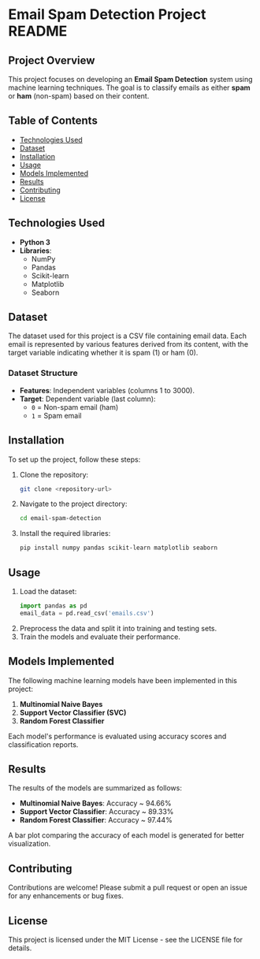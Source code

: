 # Email Spam Detection Project README

## Project Overview
This project focuses on developing an **Email Spam Detection** system using machine learning techniques. The goal is to classify emails as either **spam** or **ham** (non-spam) based on their content.

## Table of Contents
- [Technologies Used](#technologies-used)
- [Dataset](#dataset)
- [Installation](#installation)
- [Usage](#usage)
- [Models Implemented](#models-implemented)
- [Results](#results)
- [Contributing](#contributing)
- [License](#license)

## Technologies Used
- **Python 3**
- **Libraries**: 
  - NumPy
  - Pandas
  - Scikit-learn
  - Matplotlib
  - Seaborn

## Dataset
The dataset used for this project is a CSV file containing email data. Each email is represented by various features derived from its content, with the target variable indicating whether it is spam (1) or ham (0).

### Dataset Structure
- **Features**: Independent variables (columns 1 to 3000).
- **Target**: Dependent variable (last column):
  - `0` = Non-spam email (ham)
  - `1` = Spam email

## Installation
To set up the project, follow these steps:
1. Clone the repository:
   ```bash
   git clone <repository-url>
   ```
2. Navigate to the project directory:
   ```bash
   cd email-spam-detection
   ```
3. Install the required libraries:
   ```bash
   pip install numpy pandas scikit-learn matplotlib seaborn
   ```

## Usage
1. Load the dataset:
   ```python
   import pandas as pd
   email_data = pd.read_csv('emails.csv')
   ```
2. Preprocess the data and split it into training and testing sets.
3. Train the models and evaluate their performance.

## Models Implemented
The following machine learning models have been implemented in this project:
1. **Multinomial Naive Bayes**
2. **Support Vector Classifier (SVC)**
3. **Random Forest Classifier**

Each model's performance is evaluated using accuracy scores and classification reports.

## Results
The results of the models are summarized as follows:
- **Multinomial Naive Bayes**: Accuracy ~ 94.66%
- **Support Vector Classifier**: Accuracy ~ 89.33%
- **Random Forest Classifier**: Accuracy ~ 97.44%

A bar plot comparing the accuracy of each model is generated for better visualization.

## Contributing
Contributions are welcome! Please submit a pull request or open an issue for any enhancements or bug fixes.

## License
This project is licensed under the MIT License - see the LICENSE file for details.

